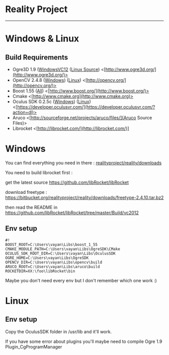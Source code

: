 # Reality Project

- - -

# Windows & Linux

## Build Requirements

* Ogre3D 1.9 ([WindowsVC12](https://bitbucket.org/realityproject/reality/downloads/OgreSDK_vc12_v1-9-0.zip) ([Linux Source](https://bitbucket.org/realityproject/reality/downloads/sinbad-ogre-dd30349ea667.zipogre-1.9-source.zipogre-source-1.9.tar.gz))   <[http://www.ogre3d.org/](http://www.ogre3d.org/)>
* OpenCV 2.4.8 ([Windows](https://bitbucket.org/realityproject/reality/downloads/opencv-2.4.8.exe)) ([Linux](https://bitbucket.org/realityproject/reality/downloads/opencv-linux-2.4.8.zip))  <[http://opencv.org/](http://opencv.org/)>
* Boost 1.55 ([All](https://bitbucket.org/realityproject/reality/downloads/boost_1_55.zip))  <[http://www.boost.org/](http://www.boost.org/)>
* Cmake  <[http://www.cmake.org](http://www.cmake.org)>
* Oculus SDK 0.2.5c ([Windows](https://bitbucket.org/realityproject/reality/downloads/ovr_sdk_win_0.2.5c.zip)) ([Linux](https://bitbucket.org/realityproject/reality/downloads/ovr_sdk_linux_0.2.5c.tar.gz))  <[https://developer.oculusvr.com/](https://developer.oculusvr.com/?action=dl)>
* Aruco <[http://sourceforge.net/projects/aruco/files/](Aruco Source Files)>
* Librocket <[http://librocket.com/](http://librocket.com/)]

# Windows

You can find everything you need in there : [realityproject/reality/downloads](https://bitbucket.org/realityproject/reality/downloads)

You need to build librocket first : 

get the latest source https://github.com/libRocket/libRocket 

download freetype : https://bitbucket.org/realityproject/reality/downloads/freetype-2.4.10.tar.bz2

then read the README in https://github.com/libRocket/libRocket/tree/master/Build/vc2012 

## Env setup

```
#!
BOOST_ROOT=C:\Users\vayan\Libs\boost_1_55
CMAKE_MODULE_PATH=C:\Users\vayan\Libs\OgreSDK\CMake
OCULUS_SDK_ROOT_DIR=C:\Users\vayan\Libs\OculusSDK
OGRE_HOME=C:\Users\vayan\Libs\OgreSDK
OPENCV_DIR=C:\Users\vayan\Libs\opencv\build
ARUCO_ROOT=C:\Users\vayan\Libs\aruco\build
ROCKETDIR=XX:\foo\libRocket\bin
```



Maybe you don't need every env but I don't remember which one work :)



# Linux

## Env setup

Copy the OculusSDK folder in /usr/lib and it'll work.

If you have some error about plugins you'll maybe need to compile Ogre 1.9 Plugin_CgProgramManager
